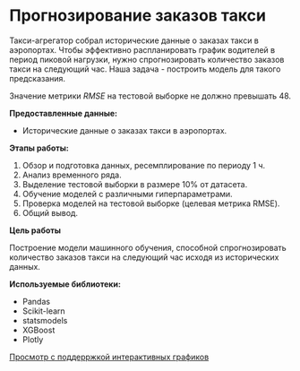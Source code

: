 #  Прогнозирование заказов такси

Такси-агрегатор собрал исторические данные о заказах такси в аэропортах. Чтобы эффективно распланировать график водителей в период пиковой нагрузки, нужно спрогнозировать количество заказов такси на следующий час. Наша задача - построить модель для такого предсказания.

Значение метрики *RMSE* на тестовой выборке не должно превышать 48.

**Предоставленные данные:**

- Исторические данные о заказах такси в аэропортах.

**Этапы работы:**

1. Обзор и подготовка данных, ресемплирование по периоду 1 ч.
2. Анализ временного ряда.
3. Выделение тестовой выборки в размере 10% от датасета.
3. Обучение моделей с различными гиперпараметрами.
4. Проверка моделей на тестовой выборке (целевая метрика RMSE).
5. Общий вывод.

**Цель работы**

Построение модели машинного обучения, способной спрогнозировать количество заказов такси на следующий час исходя из исторических данных.

**Используемые библиотеки:**

- Pandas
- Scikit-learn
- statsmodels
- XGBoost
- Plotly

[Просмотр с поддерржкой интерактивных графиков](https://nbviewer.org/github/dx2-66/data-science/blob/master/time_series_forecasting/time_series_forecasting.ipynb)
